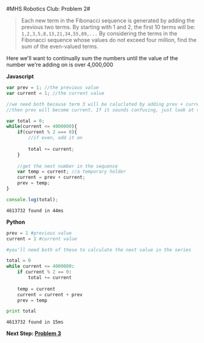 #MHS Robotics Club: Problem 2#

>Each new term in the Fibonacci sequence is generated by adding the previous two terms. By starting with 1 and 2, the first 10 terms will be:
>`1,2,3,5,8,13,21,34,55,89,...`
>By considering the terms in the Fibonacci sequence whose values do not exceed four million, find the sum of the even-valued terms.

Here we'll want to continually sum the numbers until the value of the number we're adding on is over 4,000,000

**Javascript**
```javascript
var prev = 1; //the previous value
var current = 1; //the current value

//we need both because term 3 will be caluclated by adding prev + current
//then prev will become current. If it sounds confusing, just look at the code

var total = 0;
while(current <= 4000000){
	if(current % 2 === 0){
		//if even, add it on
		
		total += current;
	}
	
	//get the next number in the sequence
	var temp = current; //a temporary holder
	current = prev + current;
	prev = temp;
}

console.log(total);
```

`4613732 found in 44ms`

**Python**
```python
prev = 1 #previous value
current = 1 #current value

#you'll need both of these to calculate the next value in the series

total = 0
while current <= 4000000:
	if current % 2 == 0:
		total += current
	
	temp = current
	current = current + prev
	prev = temp

print total
```

`4613732 found in 15ms`

**Next Step: [Problem 3](p3.md)</a>**
